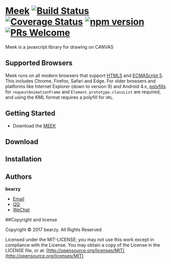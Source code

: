 # [Meek](https://facebook.github.io/react/) [![Build Status](https://img.shields.io/travis/facebook/react/master.svg?style=flat)](https://travis-ci.org/facebook/react) [![Coverage Status](https://img.shields.io/coveralls/facebook/react/master.svg?style=flat)](https://coveralls.io/github/facebook/react?branch=master) [![npm version](https://img.shields.io/npm/v/react.svg?style=flat)](https://www.npmjs.com/package/react) [![PRs Welcome](https://img.shields.io/badge/PRs-welcome-brightgreen.svg)](CONTRIBUTING.md#pull-requests)

Meek is a javascript library for drawing on CANVAS 

## Supported Browsers

Meek runs on all modern browsers that support [HTML5](https://html.spec.whatwg.org/multipage/) 
and [ECMAScript 5](http://www.ecma-international.org/ecma-262/5.1/). This includes Chrome, Firefox, Safari and Edge.
For older browsers and platforms like Internet Explorer (down to version 9) and 
Android 4.x, [polyfills](http://polyfill.io) for `requestAnimationFrame` and `Element.prototype.classList` are required, 
and using the KML format requires a polyfill for `URL`.

## Getting Started
- Download the [MEEK](https://github.com/zybeargithub/Meek/archive/master.zip)

## Download

## Installation

## Authors

**bearzy**

- [Email](zyangdata@foxmail.com "yanhaijing's Email")
- [QQ](1106408264)
- [WeChat]()

##Copyright and license

Copyright © 2017 bearzy. All Rights Reserved

Licensed under the MIT-LICENSE;
you may not use this work except in compliance with the License.
You may obtain a copy of the License in the LICENSE file, or at:
	[http://opensource.org/licenses/MIT](http://opensource.org/licenses/MIT)